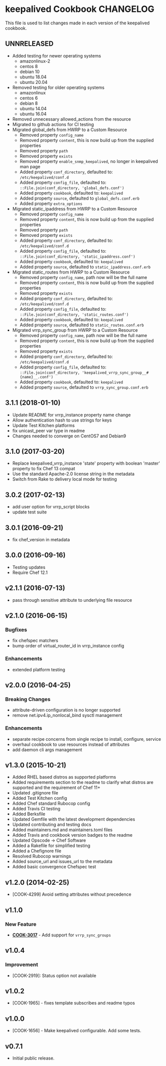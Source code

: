 # keepalived Cookbook CHANGELOG

This file is used to list changes made in each version of the keepalived cookbook.

## UNNRELEASED

- Added testing for newer operating systems
  - amazonlinux-2
  - centos 8
  - debian 10
  - ubuntu 18.04
  - ubuntu 20.04
- Removed testing for older operating systems
  - amazonlinux
  - centos 6
  - debian 8
  - ubuntu 14.04
  - ubuntu 16.04
- Removed unnecessary allowed_actions from the resource
- Migrated to github actions for CI testing
- Migrated global_defs from HWRP to a Custom Resource
  - Removed property `config_name`
  - Removed property `content`, this is now build up from the supplied properties
  - Removed property `path`
  - Removed property `exists`
  - Removed property `enable_snmp_keepalived`, no longer in keepalived man page
  - Added property `conf_directory`, defaulted to: `/etc/keepalived/conf.d`
  - Added property `config_file`, defaulted to: `::File.join(conf_directory, 'global_defs.conf')`
  - Added property `cookbook`, defaulted to: `keepalived`
  - Added property `source`, defaulted to `global_defs.conf.erb`
  - Added property `extra_options`
- Migrated static_ipaddress from HWRP to a Custom Resource
  - Removed property `config_name`
  - Removed property `content`, this is now build up from the supplied properties
  - Removed property `path`
  - Removed property `exists`
  - Added property `conf_directory`, defaulted to: `/etc/keepalived/conf.d`
  - Added property `config_file`, defaulted to: `::File.join(conf_directory, 'static_ipaddress.conf')`
  - Added property `cookbook`, defaulted to: `keepalived`
  - Added property `source`, defaulted to `static_ipaddress.conf.erb`
- Migrated static_routes from HWRP to a Custom Resource
  - Removed property `config_name`, path now will be the full name
  - Removed property `content`, this is now build up from the supplied properties
  - Removed property `exists`
  - Added property `conf_directory`, defaulted to: `/etc/keepalived/conf.d`
  - Added property `config_file`, defaulted to: `::File.join(conf_directory, 'static_routes.conf')`
  - Added property `cookbook`, defaulted to: `keepalived`
  - Added property `source`, defaulted to `static_routes.conf.erb`
- Migrated vrrp_sync_group from HWRP to a Custom Resource
  - Removed property `config_name`, path now will be the full name
  - Removed property `content`, this is now build up from the supplied properties
  - Removed property `exists`
  - Added property `conf_directory`, defaulted to: `/etc/keepalived/conf.d`
  - Added property `config_file`, defaulted to: `::File.join(conf_directory, 'keepalived_vrrp_sync_group__#{name}__.conf')`
  - Added property `cookbook`, defaulted to: `keepalived`
  - Added property `source`, defaulted to `vrrp_sync_group.conf.erb`

## 3.1.1 (2018-01-10)

- Update README for vrrp_instance property name change
- Allow authentication hash to use strings for keys
- Update Test Kitchen platforms
- fix unicast_peer var type in readme
- Changes needed to converge on CentOS7 and Debian9

## 3.1.0 (2017-03-20)

- Replace keepalived_vrrp_instance 'state' property with boolean 'master' property to fix Chef 13 compat
- Use the standard Apache-2.0 license string in the metadata
- Switch from Rake to delivery local mode for testing

## 3.0.2 (2017-02-13)

- add user option for vrrp_script blocks
- update test suite

## 3.0.1 (2016-09-21)

- fix chef_version in metadata

## 3.0.0 (2016-09-16)

- Testing updates
- Require Chef 12.1

## v2.1.1 (2016-07-13)

- pass through sensitive attribute to underlying file resource

## v2.1.0 (2016-06-15)

### Bugfixes

- fix chefspec matchers
- bump order of virtual_router_id in vrrp_instance config

### Enhancements

- extended platform testing

## v2.0.0 (2016-04-25)

### Breaking Changes

- attribute-driven configuration is no longer supported
- remove net.ipv4.ip_nonlocal_bind sysctl management

### Enhancements

- separate recipe concerns from single recipe to install, configure, service
- overhaul cookbook to use resources instead of attributes
- add daemon cli args management

## v1.3.0 (2015-10-21)

- Added RHEL based distros as supported platforms
- Added requirements section to the readme to clarify what distros are supported and the requirement of Chef 11+
- Updated .gitignore file
- Added Test Kitchen config
- Added Chef standard Rubocop config
- Added Travis CI testing
- Added Berksfile
- Updated Gemfile with the latest development dependencies
- Updated contributing and testing docs
- Added maintainers.md and maintainers.toml files
- Added Travis and cookbook version badges to the readme
- Updated Opscode -> Chef Software
- Added a Rakefile for simplified testing
- Added a Chefignore file
- Resolved Rubocop warnings
- Added source_url and issues_url to the metadata
- Added basic convergence Chefspec test

## v1.2.0 (2014-02-25)

- [COOK-4299] Avoid setting attributes without precedence

## v1.1.0

### New Feature

- **[COOK-3017](https://tickets.chef.io/browse/COOK-3017)** - Add support for `vrrp_sync_groups`

## v1.0.4

### Improvement

- [COOK-2919]: Status option not available

## v1.0.2

- [COOK-1965] - fixes template subscribes and readme typos

## v1.0.0

- [COOK-1656] - Make keepalived configurable. Add some tests.

## v0.7.1

- Initial public release.
